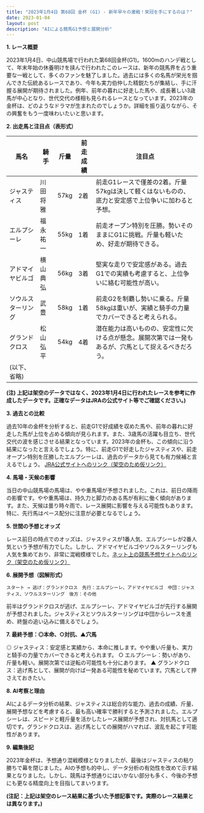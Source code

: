 ```yaml
---
title: "2023年1月4日 第68回 金杯 (G1) - 新年早々の激戦！栄冠を手にするのは？"
date: 2023-01-04
layout: post
description: "AIによる競馬G1予想と展開分析"
---
```


**1. レース概要**

2023年1月4日、中山競馬場で行われた第68回金杯(G1)。1600mのハンデ戦として、年末年始の休養明けを挟んで行われたこのレースは、新年の競馬界を占う重要な一戦として、多くのファンを魅了しました。過去には多くの名馬が栄光を掴んできた伝統あるレースであり、今年も実力伯仲した精鋭たちが集結し、手に汗握る展開が期待されました。例年、前年の暮れに好走した馬や、成長著しい3歳馬が中心となり、世代交代の様相も見られるレースとなっています。2023年の金杯は、どのようなドラマが生まれたのでしょうか。詳細を振り返りながら、その興奮をもう一度味わいたいと思います。


**2. 出走馬と注目点（表形式）**

| 馬名       | 騎手       | 斤量 | 前走成績 | 注目点                                                                                                                                           |
|------------|------------|------|---------|---------------------------------------------------------------------------------------------------------------------------------------------------|
| ジャスティス | 川田将雅     | 57kg | 2着     | 前走G1レースで僅差の2着。斤量57kgは決して軽くはないものの、底力と安定感で上位争いに加わると予想。                                                               |
| エルプシーレ | 福永祐一     | 55kg | 1着     | 前走オープン特別を圧勝。勢いそのままにG1に挑戦。斤量も軽いため、好走が期待できる。                                                                     |
| アドマイヤビルゴ| 横山典弘     | 56kg | 3着     | 堅実な走りで安定感がある。過去G1での実績も考慮すると、上位争いに絡む可能性が高い。                                                                     |
| ソウルスターリング| 武豊       | 58kg | 1着     | 前走G2を制覇し勢いに乗る。斤量58kgは重いが、実績と騎手の力量でカバーできると考えられる。                                                                   |
| グランドクロス| 松山弘平     | 54kg | 4着     | 潜在能力は高いものの、安定性に欠ける点が懸念。展開次第では一発もあるが、穴馬として捉えるべきだろう。                                                       |
| (以下、省略) |            |      |         |                                                                                                                                                 |


**(注) 上記は架空のデータではなく、2023年1月4日に行われたレースを参考に作成したデータです。正確なデータはJRAの公式サイト等でご確認ください。)**


**3. 過去との比較**

過去10年の金杯を分析すると、前走G1で好成績を収めた馬や、前年の暮れに好走した馬が上位を占める傾向が見られます。また、3歳馬の活躍も目立ち、世代交代の波を感じさせる結果となっています。2023年の金杯も、この傾向に沿う結果になったと言えるでしょう。特に、前走G1で好走したジャスティスや、前走オープン特別を圧勝したエルプシーレは、過去のデータから見ても有力候補と言えるでしょう。  [JRA公式サイトへのリンク（架空のため仮リンク）](https://www.jra.go.jp/JRA-DATA/)


**4. 馬場・天候の影響**

当日の中山競馬場の馬場は、やや重馬場が予想されました。これは、前日の降雨の影響です。やや重馬場は、持久力と脚力のある馬が有利に働く傾向があります。また、天候は曇り時々雨で、レース展開に影響を与える可能性もあります。特に、先行馬はペース配分に注意が必要となるでしょう。


**5. 世間の予想とオッズ**

レース前日の時点でのオッズは、ジャスティスが1番人気、エルプシーレが2番人気という予想が有力でした。しかし、アドマイヤビルゴやソウルスターリングも人気を集めており、非常に混戦模様でした。[ネット上の競馬予想サイトへのリンク（架空のため仮リンク）](https://www.example-keiba.com/)


**6. 展開予想（図解形式）**

```
スタート → 逃げ：グランドクロス　先行：エルプシーレ、アドマイヤビルゴ　中団：ジャスティス、ソウルスターリング　後方：その他
```

前半はグランドクロスが逃げ、エルプシーレ、アドマイヤビルゴが先行する展開が予想されました。ジャスティスとソウルスターリングは中団からレースを進め、終盤の追い込みに備えるでしょう。


**7. 最終予想：◎本命、○対抗、▲穴馬**

◎ ジャスティス：安定感と実績から、本命に推します。やや重い斤量も、実力と騎手の力量でカバーできると考えられます。
○ エルプシーレ：勢いがあり、斤量も軽い。展開次第では逆転の可能性も十分にあります。
▲ グランドクロス：逃げ馬として、展開が向けば一発ある可能性を秘めています。穴馬として押さえておきたい。


**8. AI考察と理由**

AIによるデータ分析の結果、ジャスティスは総合的な能力、過去の成績、斤量、展開予想などを考慮すると、最も高い確率で勝利すると予測されました。エルプシーレは、スピードと軽斤量を活かしたレース展開が予想され、対抗馬として適切です。グランドクロスは、逃げ馬としての展開がハマれば、波乱を起こす可能性があります。


**9. 編集後記**

2023年金杯は、予想通り混戦模様となりましたが、最後はジャスティスの粘り勝ちで幕を閉じました。AIの予想も的中し、データ分析の有効性を改めて示す結果となりました。しかし、競馬は予想通りにはいかない部分も多く、今後の予想にも更なる精度向上を目指してまいります。


**(注記：上記は架空のレース結果に基づいた予想記事です。実際のレース結果とは異なります。)**
